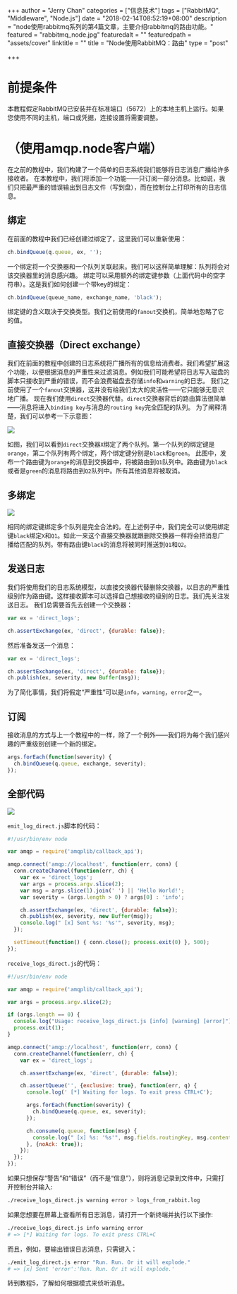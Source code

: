+++
author = "Jerry Chan"
categories = ["信息技术"]
tags = ["RabbitMQ", "Middleware", "Node.js"]
date = "2018-02-14T08:52:19+08:00"
description = "node使用rabbitmq系列的第4篇文章，主要介绍rabbitmq的路由功能。"
featured = "rabbitmq_node.jpg"
featuredalt = ""
featuredpath = "assets/cover"
linktitle = ""
title = "Node使用RabbitMQ：路由"
type = "post"

+++

# 前提条件

本教程假定RabbitMQ已安装并在标准端口（5672）上的本地主机上运行。如果您使用不同的主机，端口或凭据，连接设置将需要调整。

# （使用amqp.node客户端）

在之前的教程中，我们构建了一个简单的日志系统我们能够将日志消息广播给许多接收者。 在本教程中，我们将添加一个功能——只订阅一部分消息。比如说，我们只把最严重的错误输出到日志文件（写到盘），而在控制台上打印所有的日志信息。

## 绑定

在前面的教程中我们已经创建过绑定了，这里我们可以重新使用：

```js
ch.bindQueue(q.queue, ex, '');
```

一个绑定将一个交换器和一个队列关联起来。我们可以这样简单理解：队列将会对该交换器里的消息感兴趣。 绑定可以采用额外的绑定键参数（上面代码中的空字符串）。这是我们如何创建一个带key的绑定：

```js
ch.bindQueue(queue_name, exchange_name, 'black');
```

绑定键的含义取决于交换类型。我们之前使用的`fanout`交换机，简单地忽略了它的值。

## 直接交换器（Direct exchange）

我们在前面的教程中创建的日志系统将广播所有的信息给消费者。我们希望扩展这个功能，以便根据消息的严重性来过滤消息。例如我们可能希望将日志写入磁盘的脚本只接收到严重的错误，而不会浪费磁盘去存储`info`和`warning`的日志。 我们之前使用了一个`fanout`交换器，这并没有给我们太大的灵活性——它只能够无意识地广播。 现在我们使用`direct`交换器代替。`direct`交换器背后的路由算法很简单——消息将进入`binding key`与消息的`routing key`完全匹配的队列。 为了阐释清楚，我们可以参考一下示意图： 

![](/assets/blog/2018-02/direct-exchange.png) 

如图，我们可以看到`direct`交换器`X`绑定了两个队列。第一个队列的绑定键是`orange`，第二个队列有两个绑定，两个绑定键分别是`black`和`green`。 此图中，发布一个路由键为`orange`的消息到交换器中，将被路由到`Q1`队列中。路由键为`black`或者是`green`的消息将路由到`Q2`队列中。所有其他消息将被取消。

## 多绑定

![](/assets/blog/2018-02/direct-exchange-multiple.png) 

相同的绑定键绑定多个队列是完全合法的。在上述例子中，我们完全可以使用绑定键`black`绑定`X`和`Q1`。如此一来这个直接交换器就跟删除交换器一样将会把消息广播给匹配的队列。带有路由键`black`的消息将被同时推送到`Q1`和`Q2`。

## 发送日志

我们将使用我们的日志系统模型，以直接交换器代替删除交换器，以日志的严重性级别作为路由键。这样接收脚本可以选择自己想接收的级别的日志。我们先关注发送日志。 我们总需要首先去创建一个交换器：

```js
var ex = 'direct_logs';

ch.assertExchange(ex, 'direct', {durable: false});
```

然后准备发送一个消息：

```js
var ex = 'direct_logs';

ch.assertExchange(ex, 'direct', {durable: false});
ch.publish(ex, severity, new Buffer(msg));
```

为了简化事情，我们将假定“严重性”可以是`info`，`warning`，`error`之一。

## 订阅

接收消息的方式与上一个教程中的一样，除了一个例外——我们将为每个我们感兴趣的严重级别创建一个新的绑定。

```js
args.forEach(function(severity) {
  ch.bindQueue(q.queue, exchange, severity);
});
```

## 全部代码

![](/assets/blog/2018-02/python-four.png) 

`emit_log_direct.js`脚本的代码：

```js
#!/usr/bin/env node

var amqp = require('amqplib/callback_api');

amqp.connect('amqp://localhost', function(err, conn) {
  conn.createChannel(function(err, ch) {
    var ex = 'direct_logs';
    var args = process.argv.slice(2);
    var msg = args.slice(1).join(' ') || 'Hello World!';
    var severity = (args.length > 0) ? args[0] : 'info';

    ch.assertExchange(ex, 'direct', {durable: false});
    ch.publish(ex, severity, new Buffer(msg));
    console.log(" [x] Sent %s: '%s'", severity, msg);
  });

  setTimeout(function() { conn.close(); process.exit(0) }, 500);
});
```

`receive_logs_direct.js`的代码：

```js
#!/usr/bin/env node

var amqp = require('amqplib/callback_api');

var args = process.argv.slice(2);

if (args.length == 0) {
  console.log("Usage: receive_logs_direct.js [info] [warning] [error]");
  process.exit(1);
}

amqp.connect('amqp://localhost', function(err, conn) {
  conn.createChannel(function(err, ch) {
    var ex = 'direct_logs';

    ch.assertExchange(ex, 'direct', {durable: false});

    ch.assertQueue('', {exclusive: true}, function(err, q) {
      console.log(' [*] Waiting for logs. To exit press CTRL+C');

      args.forEach(function(severity) {
        ch.bindQueue(q.queue, ex, severity);
      });

      ch.consume(q.queue, function(msg) {
        console.log(" [x] %s: '%s'", msg.fields.routingKey, msg.content.toString());
      }, {noAck: true});
    });
  });
});
```

如果只想保存“警告”和“错误”（而不是“信息”），则将消息记录到文件中，只需打开控制台并输入:

```sh
./receive_logs_direct.js warning error > logs_from_rabbit.log
```

如果您想要在屏幕上查看所有日志消息，请打开一个新终端并执行以下操作:

```sh
./receive_logs_direct.js info warning error
# => [*] Waiting for logs. To exit press CTRL+C
```

而且，例如，要输出错误日志消息，只需键入：

```sh
./emit_log_direct.js error "Run. Run. Or it will explode."
# => [x] Sent 'error':'Run. Run. Or it will explode.'
```

转到教程5，了解如何根据模式来侦听消息。
